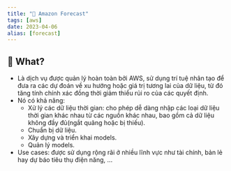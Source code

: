 ```yaml
---
title: "🌱 Amazon Forecast"
tags: [aws]
date: 2023-04-06
alias: [forecast]
---
```


## 🌿 What?
- Là dịch vụ được quản lý hoàn toàn bởi AWS, sử dụng trí tuệ nhân tạo để đưa ra các dự đoán về xu hướng hoặc giá trị tương lai của dữ liệu, từ đó tăng tính chính xác  đồng thời giảm thiểu rủi ro của các quyết định.
- Nó có khả năng:
	- Xử lý các dữ liệu thời gian: cho phép dễ dàng nhập các loại dữ liệu thời gian khác nhau từ các nguồn khác nhau, bao gồm cả dữ liệu không đầy đủ(ngắt quãng hoặc bị thiếu).
	- Chuẩn bị dữ liệu.
	- Xây dựng và triển khai models.
	- Quản lý models.
- Use cases: được sử dụng rộng rãi ở nhiều lĩnh vực như tài chính, bản lẻ hay dự báo tiêu thụ điện năng, ...
